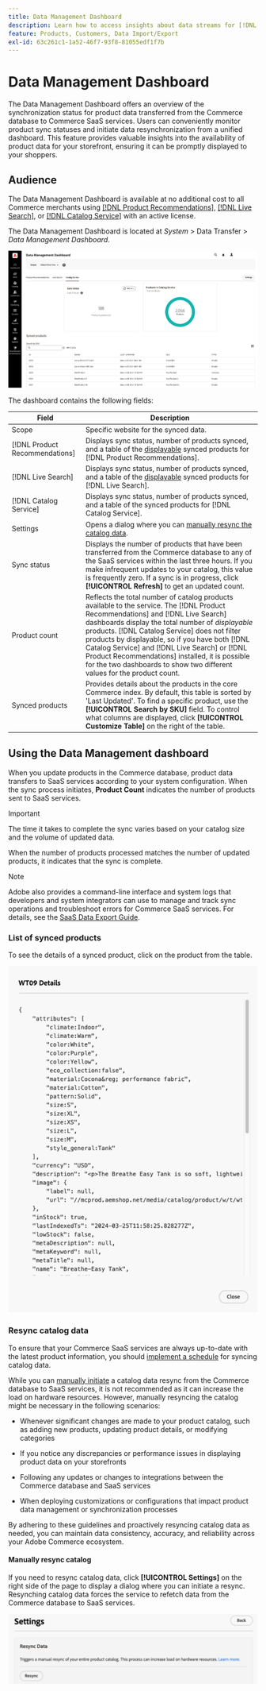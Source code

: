 ```yaml
---
title: Data Management Dashboard
description: Learn how to access insights about data streams for [!DNL Catalog Service], [!DNL Live Search], and [!DNL Product Recommendation]s.
feature: Products, Customers, Data Import/Export
exl-id: 63c261c1-1a52-46f7-93f8-81055edf1f7b
---
```

# Data Management Dashboard

The Data Management Dashboard offers an overview of the synchronization status for product data transferred from the Commerce database to Commerce SaaS services. Users can conveniently monitor product sync statuses and initiate data resynchronization from a unified dashboard. This feature provides valuable insights into the availability of product data for your storefront, ensuring it can be promptly displayed to your shoppers.

## Audience

The Data Management Dashboard is available at no additional cost to all Commerce merchants using [[!DNL Product Recommendations]](https://experienceleague.adobe.com/en/docs/commerce-merchant-services/product-recommendations/guide-overview), [[!DNL Live Search]](https://experienceleague.adobe.com/en/docs/commerce-merchant-services/live-search/guide-overview), or [[!DNL Catalog Service]](https://experienceleague.adobe.com/en/docs/commerce-merchant-services/catalog-service/guide-overview) with an active license.

The Data Management Dashboard is located at *System* > Data Transfer > *Data Management Dashboard*.

![Data Management Dashboard](assets/data-management-dashboard.png)

The dashboard contains the following fields:

|Field|Description|
|--- |--- |
| Scope | Specific website for the synced data.|
|[!DNL Product Recommendations]|Displays sync status, number of products synced, and a table of the [displayable](https://experienceleague.adobe.com/en/docs/commerce-admin/config/catalog/inventory#stock-options) synced products for [!DNL Product Recommendations].|
|[!DNL Live Search]|Displays sync status, number of products synced, and a table of the [displayable](https://experienceleague.adobe.com/en/docs/commerce-admin/config/catalog/inventory#stock-options) synced products for [!DNL Live Search].|
|[!DNL Catalog Service]|Displays sync status, number of products synced, and a table of the synced products for [!DNL Catalog Service].|
|Settings| Opens a dialog where you can [manually resync the catalog data](#resync-catalog-data).|
|Sync status|Displays the number of products that have been transferred from the Commerce database to any of the SaaS services within the last three hours. If you make infrequent updates to your catalog, this value is frequently zero. If a sync is in progress, click **[!UICONTROL Refresh]** to get an updated count.|
|Product count|Reflects the total number of catalog products available to the service. The [!DNL Product Recommendations] and [!DNL Live Search] dashboards display the total number of _displayable_ products. [!DNL Catalog Service] does not filter products by displayable, so if you have both [!DNL Catalog Service] and [!DNL Live Search] or [!DNL Product Recommendations] installed, it is possible for the two dashboards to show two different values for the product count.|
|Synced products|Provides details about the products in the core Commerce index. By default, this table is sorted by 'Last Updated'. To find a specific product, use the **[!UICONTROL Search by SKU]** field. To control what columns are displayed, click **[!UICONTROL Customize Table]** on the right of the table.|

## Using the Data Management dashboard

When you update products in the Commerce database, product data transfers to SaaS services according to your system configuration. When the sync process initiates, **Product Count** indicates the number of products sent to SaaS services.

>[!IMPORTANT]
>
>The time it takes to complete the sync varies based on your catalog size and the volume of updated data.

When the number of products processed matches the number of updated products, it indicates that the sync is complete.

>[!NOTE]
>
>Adobe also provides a command-line interface and system logs that developers and system integrators can use to manage and track sync operations and troubleshoot errors for Commerce SaaS services. For details, see the [SaaS Data Export Guide](https://experienceleague.adobe.com/en/docs/commerce-merchant-services/saas-data-export/overview). 

### List of synced products

To see the details of a synced product, click on the product from the table.

![Syncd Product Details](assets/sync-product-detail.png)

### Resync catalog data

To ensure that your Commerce SaaS services are always up-to-date with the latest product information, you should [implement a schedule](https://experienceleague.adobe.com/en/docs/commerce-operations/configuration-guide/cli/manage-indexers#reindex) for syncing catalog data.

While you can [manually initiate](#manually-resync-catalog) a catalog data resync from the Commerce database to SaaS services, it is not recommended as it can increase the load on hardware resources. However, manually resyncing the catalog might be necessary in the following scenarios:

- Whenever significant changes are made to your product catalog, such as adding new products, updating product details, or modifying categories

- If you notice any discrepancies or performance issues in displaying product data on your storefronts

- Following any updates or changes to integrations between the Commerce database and SaaS services

- When deploying customizations or configurations that impact product data management or synchronization processes

By adhering to these guidelines and proactively resyncing catalog data as needed, you can maintain data consistency, accuracy, and reliability across your Adobe Commerce ecosystem.

#### Manually resync catalog

If you need to resync catalog data, click **[!UICONTROL Settings]** on the right side of the page to display a dialog where you can initiate a resync. Resynching catalog data forces the service to refetch data from the Commerce database to SaaS services.

![Manually Sync Products](assets/resync-data.png)
